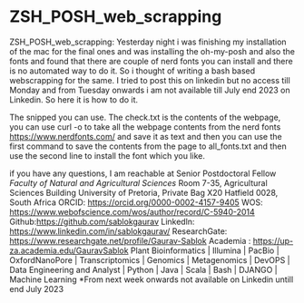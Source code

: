 # ZSH_POSH_web_scrapping
ZSH_POSH_web_scrapping: Yesterday night i was finishing my installation of the mac for the final ones and was installing the oh-my-posh and also the fonts and found that there are couple of nerd fonts you can install and there is no automated way to do it. So i thought of writing a bash based webscrapping for the same. I tried to post this on linkedin but no access till Monday and from Tuesday onwards i am not available till July end 2023 on Linkedin. So here it is how to do it. 

The snipped you can use. The check.txt is the contents of the webpage, you can use curl -o to take all the webpage contents from the nerd fonts https://www.nerdfonts.com/
and save it as text and then you can use the first command to save the contents from the page to all_fonts.txt and then use the second line to install the font which you like. 

if you have any questions, I am reachable at 
Senior Postdoctoral Fellow
*Faculty of Natural and Agricultural Sciences*
Room 7-35, Agricultural Sciences Building
University of Pretoria, Private Bag X20
Hatfield 0028, South Africa
ORCID: https://orcid.org/0000-0002-4157-9405
WOS: https://www.webofscience.com/wos/author/record/C-5940-2014
Github:https://github.com/sablokgaurav
Linkedln: https://www.linkedin.com/in/sablokgaurav/
ResearchGate: https://www.researchgate.net/profile/Gaurav-Sablok
Academia : https://up-za.academia.edu/GauravSablok
Plant Bioinformatics | Illumina | PacBio | OxfordNanoPore 
| Transcriptomics | Genomics | Metagenomics | DevOPS | 
Data Engineering and Analyst | Python | Java | Scala | 
Bash | DJANGO | Machine Learning
*From next week onwards not available on Linkedin untill end July 2023
